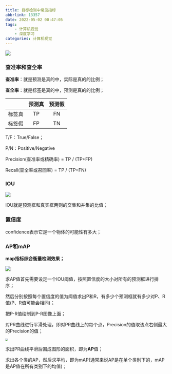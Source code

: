 ```yaml
---
title: 目标检测中常见指标
abbrlink: 13357
date: 2022-05-02 00:47:05
tags:
	- 计算机视觉
	- 深度学习
categories: 计算机视觉
---
```


![](https://myforpicgo.oss-cn-beijing.aliyuncs.com/image20220503145055.png)

### 查准率和查全率

**查准率**：就是预测是真的中，实际是真的的比例；

**查全率**：就是标签是真的中，预测是真的的比例；

|        | 预测真 | 预测假 |
| :----: | :----: | :----: |
| 标签真 |   TP   |   FN   |
| 标签假 |   FP   |   TN   |

T/F：True/False；

P/N：Positive/Negative

Precision(查准率或精确率) = TP / (TP+FP)

Recall(查全率或召回率) = TP / (TP+FN)

### IOU

![](https://myforpicgo.oss-cn-beijing.aliyuncs.com/image20220503150922.png)

IOU就是预测框和真实框两则的交集和并集的比值；

### 置信度

confidence表示它是一个物体的可能性有多大；

### AP和mAP

**map指标综合衡量检测效果；**

![](https://myforpicgo.oss-cn-beijing.aliyuncs.com/image20220503161029.png)

求AP值首先需要设定一个IOU阈值，按照置信度的大小对所有的预测框进行排序；

然后分别按照每个置信度的值为阈值求出P和R，有多少个预测框就有多少对P、R值(P、R值可能会相同)；

把P-R值绘制到P-R图像上面；

对PR曲线进行平滑处理，即对PR曲线上的每个点，Precision的值取该点右侧最大的Precision的值；

<img src="https://myforpicgo.oss-cn-beijing.aliyuncs.com/image20220503163101.png" style="zoom:50%;" />

求出PR曲线平滑后围成图形的面积，即为**AP**值；

求出各个类的AP，然后求平均，即为mAP(通常来说AP是在单个类别下的，mAP是AP值在所有类别下的均值)；

